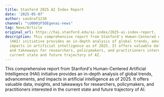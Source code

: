 ```yaml
---
title: Stanford 2025 AI Index Report
date: '2025-05-07'
author: sandraf1230
channel: "\U0001F5DEgenai-news"
tag: News/Article
original_url: https://hai.stanford.edu/ai-index/2025-ai-index-report.
description: This comprehensive report from Stanford's Human-Centered Artificial Intelligence
  (HAI) initiative provides an in-depth analysis of global trends, advancements, and
  impacts in artificial intelligence as of 2025. It offers valuable data, insights,
  and takeaways for researchers, policymakers, and practitioners interested in the
  current state and future trajectory of AI.
---
```


This comprehensive report from Stanford's Human-Centered Artificial Intelligence (HAI) initiative provides an in-depth analysis of global trends, advancements, and impacts in artificial intelligence as of 2025. It offers valuable data, insights, and takeaways for researchers, policymakers, and practitioners interested in the current state and future trajectory of AI.
